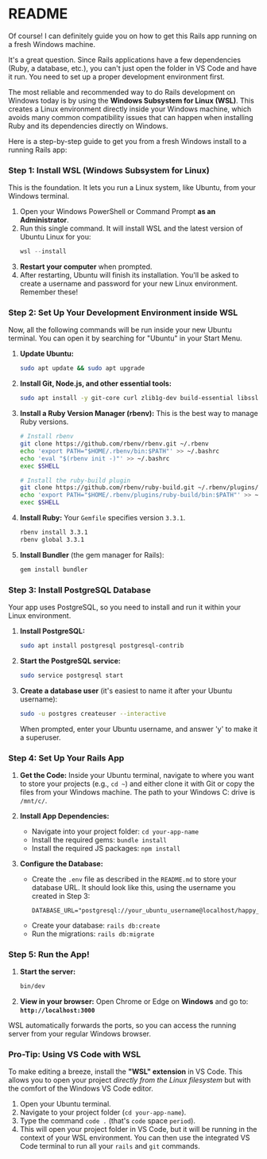 # README

Of course! I can definitely guide you on how to get this Rails app running on a fresh Windows machine.

It's a great question. Since Rails applications have a few dependencies (Ruby, a database, etc.), you can't just open the folder in VS Code and have it run. You need to set up a proper development environment first.

The most reliable and recommended way to do Rails development on Windows today is by using the **Windows Subsystem for Linux (WSL)**. This creates a Linux environment directly inside your Windows machine, which avoids many common compatibility issues that can happen when installing Ruby and its dependencies directly on Windows.

Here is a step-by-step guide to get you from a fresh Windows install to a running Rails app:

### Step 1: Install WSL (Windows Subsystem for Linux)

This is the foundation. It lets you run a Linux system, like Ubuntu, from your Windows terminal.

1.  Open your Windows PowerShell or Command Prompt **as an Administrator**.
2.  Run this single command. It will install WSL and the latest version of Ubuntu Linux for you:
    ```powershell
    wsl --install
    ```
3.  **Restart your computer** when prompted.
4.  After restarting, Ubuntu will finish its installation. You'll be asked to create a username and password for your new Linux environment. Remember these!

### Step 2: Set Up Your Development Environment inside WSL

Now, all the following commands will be run inside your new Ubuntu terminal. You can open it by searching for "Ubuntu" in your Start Menu.

1.  **Update Ubuntu:**
    ```bash
    sudo apt update && sudo apt upgrade
    ```

2.  **Install Git, Node.js, and other essential tools:**
    ```bash
    sudo apt install -y git-core curl zlib1g-dev build-essential libssl-dev libreadline-dev libyaml-dev libsqlite3-dev sqlite3 libxml2-dev libxslt1-dev libcurl4-openssl-dev software-properties-common libpq-dev nodejs npm
    ```

3.  **Install a Ruby Version Manager (rbenv):** This is the best way to manage Ruby versions.
    ```bash
    # Install rbenv
    git clone https://github.com/rbenv/rbenv.git ~/.rbenv
    echo 'export PATH="$HOME/.rbenv/bin:$PATH"' >> ~/.bashrc
    echo 'eval "$(rbenv init -)"' >> ~/.bashrc
    exec $SHELL

    # Install the ruby-build plugin
    git clone https://github.com/rbenv/ruby-build.git ~/.rbenv/plugins/ruby-build
    echo 'export PATH="$HOME/.rbenv/plugins/ruby-build/bin:$PATH"' >> ~/.bashrc
    exec $SHELL
    ```

4.  **Install Ruby:** Your `Gemfile` specifies version `3.3.1`.
    ```bash
    rbenv install 3.3.1
    rbenv global 3.3.1
    ```

5.  **Install Bundler** (the gem manager for Rails):
    ```bash
    gem install bundler
    ```

### Step 3: Install PostgreSQL Database

Your app uses PostgreSQL, so you need to install and run it within your Linux environment.

1.  **Install PostgreSQL:**
    ```bash
    sudo apt install postgresql postgresql-contrib
    ```
2.  **Start the PostgreSQL service:**
    ```bash
    sudo service postgresql start
    ```
3.  **Create a database user** (it's easiest to name it after your Ubuntu username):
    ```bash
    sudo -u postgres createuser --interactive
    ```
    When prompted, enter your Ubuntu username, and answer 'y' to make it a superuser.

### Step 4: Set Up Your Rails App

1.  **Get the Code:** Inside your Ubuntu terminal, navigate to where you want to store your projects (e.g., `cd ~`) and either clone it with Git or copy the files from your Windows machine. The path to your Windows C: drive is `/mnt/c/`.

2.  **Install App Dependencies:**
    * Navigate into your project folder: `cd your-app-name`
    * Install the required gems: `bundle install`
    * Install the required JS packages: `npm install`

3.  **Configure the Database:**
    * Create the `.env` file as described in the `README.md` to store your database URL. It should look like this, using the username you created in Step 3:
        ```
        DATABASE_URL="postgresql://your_ubuntu_username@localhost/happy_hour_development"
        ```
    * Create your database: `rails db:create`
    * Run the migrations: `rails db:migrate`

### Step 5: Run the App!

1.  **Start the server:**
    ```bash
    bin/dev
    ```
2.  **View in your browser:** Open Chrome or Edge on **Windows** and go to:
    **`http://localhost:3000`**

WSL automatically forwards the ports, so you can access the running server from your regular Windows browser.

### Pro-Tip: Using VS Code with WSL

To make editing a breeze, install the **"WSL" extension** in VS Code. This allows you to open your project *directly from the Linux filesystem* but with the comfort of the Windows VS Code editor.

1.  Open your Ubuntu terminal.
2.  Navigate to your project folder (`cd your-app-name`).
3.  Type the command `code .` (that's `code` space `period`).
4.  This will open your project folder in VS Code, but it will be running in the context of your WSL environment. You can then use the integrated VS Code terminal to run all your `rails` and `git` commands.
